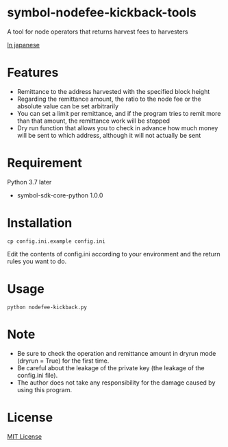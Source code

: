 # symbol-nodefee-kickback-tools
A tool for node operators that returns harvest fees to harvesters

[In japanese](./README.md)

# Features
- Remittance to the address harvested with the specified block height
- Regarding the remittance amount, the ratio to the node fee or the absolute value can be set arbitrarily
- You can set a limit per remittance, and if the program tries to remit more than that amount, the remittance work will be stopped
- Dry run function that allows you to check in advance how much money will be sent to which address, although it will not actually be sent

# Requirement
Python 3.7 later
 * symbol-sdk-core-python 1.0.0

# Installation
```
cp config.ini.example config.ini
```

Edit the contents of config.ini according to your environment and the return rules you want to do.

# Usage
```
python nodefee-kickback.py
```

# Note
- Be sure to check the operation and remittance amount in dryrun mode (dryrun = True) for the first time.
- Be careful about the leakage of the private key (the leakage of the config.ini file).
- The author does not take any responsibility for the damage caused by using this program.

# License
[MIT License](./LICENSE)
